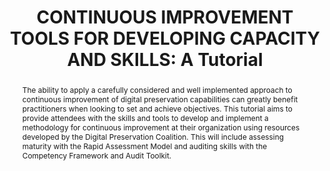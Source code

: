 ---
abstract: The ability to apply a carefully considered and well implemented approach
  to continuous improvement of digital preservation capabilities can greatly benefit
  practitioners when looking to set and achieve objectives. This tutorial aims to
  provide attendees with the skills and tools to develop and implement a methodology
  for continuous improvement at their organization using resources developed by the
  Digital Preservation Coalition. This will include assessing maturity with the Rapid
  Assessment Model and auditing skills with the Competency Framework and Audit Toolkit.
creators:
- McMeekin, Sharon
- Mitcham, Jenny
- Currie, Amy
date: null
document_url: https://www.ideals.illinois.edu/items/128259/bitstreams/428883/data.pdf
grand_parent: iPRES
institutions: []
keywords:
- maturity modelling
- skills
- good practice
- continuous development
- benchmarking
landing_page_url: https://hdl.handle.net/2142/121055
language: eng
layout: publication
license: CC-BY 4.0 International
notes_url: null
parent: iPRES 2023
publication_type: paper
size: null
slides_url: null
source_name: iPRES
title: 'CONTINUOUS IMPROVEMENT TOOLS FOR DEVELOPING CAPACITY AND SKILLS: A Tutorial'
year: 2023
---
